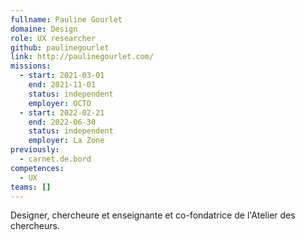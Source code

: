 ```yaml
---
fullname: Pauline Gourlet
domaine: Design
role: UX researcher
github: paulinegourlet
link: http://paulinegourlet.com/
missions:
  - start: 2021-03-01
    end: 2021-11-01
    status: independent
    employer: OCTO
  - start: 2022-02-21
    end: 2022-06-30
    status: independent
    employer: La Zone
previously:
  - carnet.de.bord
competences:
  - UX
teams: []
---
```

Designer, chercheure et enseignante et co-fondatrice de l'Atelier des chercheurs.